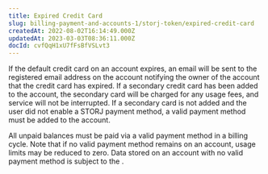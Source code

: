 ```yaml
---
title: Expired Credit Card
slug: billing-payment-and-accounts-1/storj-token/expired-credit-card
createdAt: 2022-08-02T16:14:49.000Z
updatedAt: 2023-03-03T08:36:11.000Z
docId: cvfQqH1xU7fFsBfVSLvt3
---
```


If the default credit card on an account expires, an email will be sent to the registered email address on the account notifying the owner of the account that the credit card has expired. If a secondary credit card has been added to the account, the secondary card will be charged for any usage fees, and service will not be interrupted. If a secondary card is not added and the user did not enable a STORJ payment method, a valid payment method must be added to the account.

All unpaid balances must be paid via a valid payment method in a billing cycle. Note that if no valid payment method remains on an account, usage limits may be reduced to zero. Data stored on an account with no valid payment method is subject to the [](docId\:mF90KbpC-8pOWqTK5FW_n).

